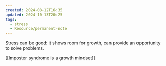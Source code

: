 ```yaml
---
created: 2024-08-12T16:35
updated: 2024-10-13T20:25
tags:
  - stress
  - Resource/permanent-note
---
```

Stress can be good: it shows room for growth, can provide an opportunity to solve problems.

[[Imposter syndrome is a growth mindset]]